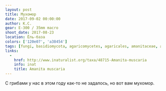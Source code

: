 ```yaml
---
layout: post
title: Мухомор
date: 2017-09-02 00:00:00
author: К.С.
gear: E-300 / 35mm macro
shoot_date: 2017-08-23
location: Ёль-база
colors: ['120e07', 'a38454']
tags: [fungi, basidiomycota, agaricomycetes, agaricales, amanitaceae, amanita, amanita muscaria]
links:
  -
    href: http://www.inaturalist.org/taxa/48715-Amanita-muscaria
    info: inat
    title: Amanita muscaria
---
```

С грибами у нас в этом году как-то не задалось, но вот вам мухомор.
